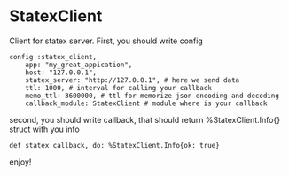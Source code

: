 StatexClient
============

Client for statex server. First, you should write config

```
config :statex_client, 
	app: "my_great_appication", 
	host: "127.0.0.1",
	statex_server: "http://127.0.0.1", # here we send data
	ttl: 1000, # interval for calling your callback
	memo_ttl: 3600000, # ttl for memorize json encoding and decoding
	callback_module: StatexClient # module where is your callback
```

second, you should write callback, that should return %StatexClient.Info{} struct with you info

```
def statex_callback, do: %StatexClient.Info{ok: true}
```

enjoy!